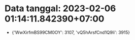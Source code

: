 # Data tanggal: 2023-02-06 01:14:11.842390+07:00

* {'WwXirfmBS99CM0OY': 3107, 'vQ5hArsfCnd1Q9li': 3915}

